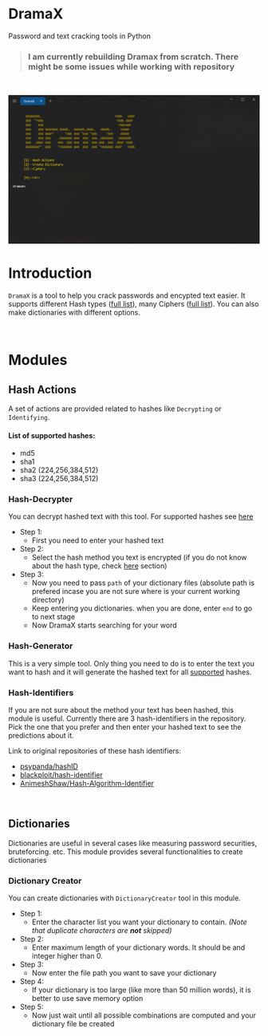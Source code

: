 # DramaX
 Password and text cracking tools in Python
> ### I am currently rebuilding Dramax from scratch. There might be some issues while working with repository

<br/>

![Main Menu](./docs/images/MainMenu.png "Main Menu")


# Introduction
`DramaX` is a tool to help you crack passwords and encypted text easier. It supports different Hash types ([full list](#list-of-supported-hashes)), many Ciphers ([full list](#)). You can also make dictionaries with different options.

<br />

# Modules

## Hash Actions
A set of actions are provided related to hashes like `Decrypting` or `Identifying`. 

#### List of supported hashes:
  - md5
  - sha1
  - sha2 (224,256,384,512)
  - sha3 (224,256,384,512)


### Hash-Decrypter

You can decrypt hashed text with this tool. For supported hashes see [here](#list-of-supported-hashes)
  - Step 1:
    - First you need to enter your hashed text
  - Step 2:
    - Select the hash method you text is encrypted (if you do not know about the hash type, check [here](#hash-identifiers) section)
  - Step 3:
    - Now you need to pass `path` of your dictionary files (absolute path is prefered incase you are not sure where is your current working directory)
    - Keep entering you dictionaries. when you are done, enter `end` to go to next stage
    - Now DramaX starts searching for your word 

<!-- <br /> -->

### Hash-Generator
This is a very simple tool. Only thing you need to do is to enter the text you want to hash and it will generate the hashed text for all [supported](#list-of-supported-hashes) hashes.

<!-- <br /> -->

### Hash-Identifiers
If you are not sure about the method your text has been hashed, this module is useful. Currently there are 3 hash-identifiers in the repository. Pick the one that you prefer and then enter your hashed text to see the predictions about it.

Link to original repositories of these hash identifiers:
  - [psypanda/hashID](https://github.com/psypanda/hashID)
  - [blackploit/hash-identifier](https://github.com/blackploit/hash-identifier)
  - [AnimeshShaw/Hash-Algorithm-Identifier](https://github.com/AnimeshShaw/Hash-Algorithm-Identifier)

<br />


## Dictionaries

Dictionaries are useful in several cases like measuring password securities, bruteforcing. etc.
This module provides several functionalities to create dictionaries

### Dictionary Creator
You can create dictionaries with `DictionaryCreator` tool in this module.
  - Step 1:
    - Enter the character list you want your dictionary to contain. *(Note that duplicate characters are **not** skipped)*
  - Step 2:
    - Enter maximum length of your dictionary words. It should be and integer higher than 0. 
  - Step 3:
    - Now enter the file path you want to save your dictionary
  - Step 4:
    - If your dictionary is too large (like more than 50 million words), it is better to use save memory option
  - Step 5:
    - Now just wait until all possible combinations are computed and your dictionary file be created
